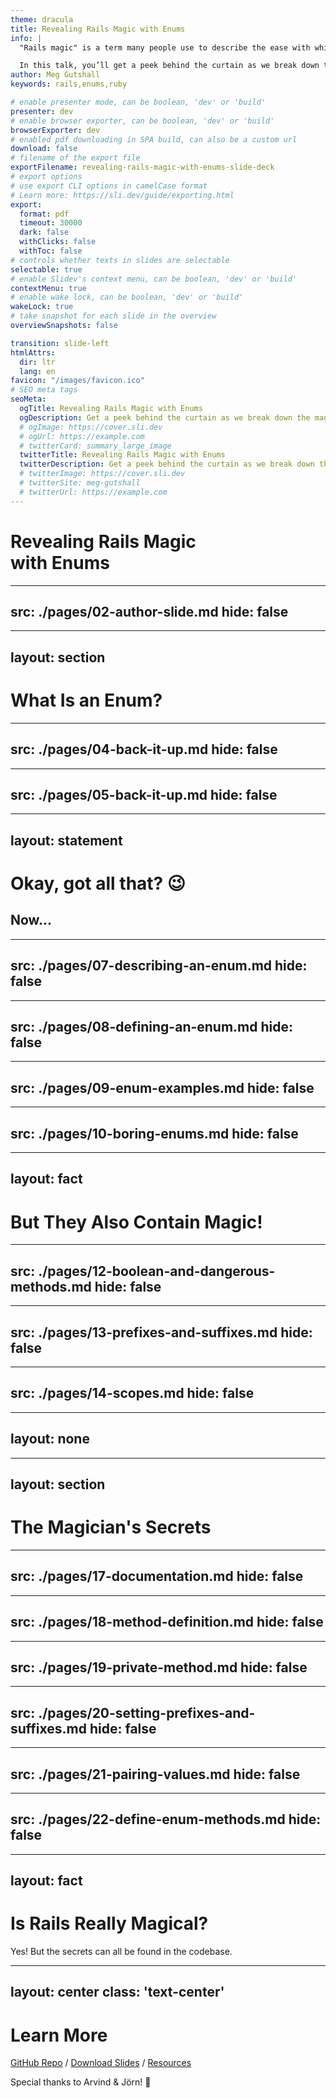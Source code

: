 ```yaml
---
theme: dracula
title: Revealing Rails Magic with Enums
info: |
  "Rails magic" is a term many people use to describe the ease with which Rails helps you go from zero to working app so quickly. However, like all other frameworks, there’s no magic to be found – only code!

  In this talk, you’ll get a peek behind the curtain as we break down the ActiveRecord Enums module. You’ll learn what it is, how/when to use it, and some cool tricks it provides. Even if you’re not a Rails developer, you will still come away from this talk with new-found knowledge on how to traverse a codebase and gain a better understanding of features built into your language of choice.
author: Meg Gutshall
keywords: rails,enums,ruby

# enable presenter mode, can be boolean, 'dev' or 'build'
presenter: dev
# enable browser exporter, can be boolean, 'dev' or 'build'
browserExporter: dev
# enabled pdf downloading in SPA build, can also be a custom url
download: false
# filename of the export file
exportFilename: revealing-rails-magic-with-enums-slide-deck
# export options
# use export CLI options in camelCase format
# Learn more: https://sli.dev/guide/exporting.html
export:
  format: pdf
  timeout: 30000
  dark: false
  withClicks: false
  withToc: false
# controls whether texts in slides are selectable
selectable: true
# enable Slidev's context menu, can be boolean, 'dev' or 'build'
contextMenu: true
# enable wake lock, can be boolean, 'dev' or 'build'
wakeLock: true
# take snapshot for each slide in the overview
overviewSnapshots: false

transition: slide-left
htmlAttrs:
  dir: ltr
  lang: en
favicon: "/images/favicon.ico"
# SEO meta tags
seoMeta:
  ogTitle: Revealing Rails Magic with Enums
  ogDescription: Get a peek behind the curtain as we break down the magic of ActiveRecord Enums through traversing Rails' source code
  # ogImage: https://cover.sli.dev
  # ogUrl: https://example.com
  # twitterCard: summary_large_image
  twitterTitle: Revealing Rails Magic with Enums
  twitterDescription: Get a peek behind the curtain as we break down the magic of ActiveRecord Enums through traversing Rails' source code
  # twitterImage: https://cover.sli.dev
  # twitterSite: meg-gutshall
  # twitterUrl: https://example.com
---
```


# Revealing Rails Magic <br>with Enums

<!--
Slide notes
-->

---
src: ./pages/02-author-slide.md
hide: false
---

---
layout: section
---

# What Is an Enum?

<!--
Slide notes
-->

---
src: ./pages/04-back-it-up.md
hide: false
---

---
src: ./pages/05-back-it-up.md
hide: false
---

---
layout: statement
---

# Okay, got all that? 😉

## Now...

---
src: ./pages/07-describing-an-enum.md
hide: false
---

---
src: ./pages/08-defining-an-enum.md
hide: false
---

---
src: ./pages/09-enum-examples.md
hide: false
---

---
src: ./pages/10-boring-enums.md
hide: false
---

---
layout: fact
---

# But They Also Contain Magic!

<!--
Slide notes
-->

---
src: ./pages/12-boolean-and-dangerous-methods.md
hide: false
---

---
src: ./pages/13-prefixes-and-suffixes.md
hide: false
---

---
src: ./pages/14-scopes.md
hide: false
---

---
layout: none
---

<!--
This is the break between the magic and revealing the magician's secrets. Talk about the tricks.
-->

---
layout: section
---

# The Magician's Secrets

<!--
Slide notes
-->

---
src: ./pages/17-documentation.md
hide: false
---

---
src: ./pages/18-method-definition.md
hide: false
---

---
src: ./pages/19-private-method.md
hide: false
---

---
src: ./pages/20-setting-prefixes-and-suffixes.md
hide: false
---

---
src: ./pages/21-pairing-values.md
hide: false
---

---
src: ./pages/22-define-enum-methods.md
hide: false
---

---
layout: fact
---

# Is Rails Really Magical?

Yes! But the secrets can all be found in the codebase.

---
layout: center
class: 'text-center'
---

# Learn More

[GitHub Repo](https://github.com/meg-gutshall/revealing-rails-magic-with-enums) / [Download Slides](https://github.com/meg-gutshall/revealing-rails-magic-with-enums/blob/4d20a02abc5f3fb41c1fa251374d32dfd2cd945c/slides.md) / [Resources](https://github.com/meg-gutshall/revealing-rails-magic-with-enums/blob/4d20a02abc5f3fb41c1fa251374d32dfd2cd945c/resources.md)

Special thanks to Arvind & Jörn! 💖

<!--
Slide notes
-->

